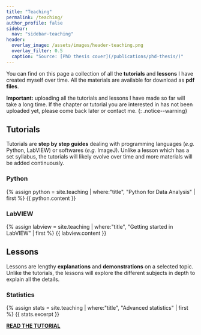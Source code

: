 ```yaml
---
title: "Teaching"
permalink: /teaching/
author_profile: false
sidebar:
  nav: "sidebar-teaching"
header:
  overlay_image: /assets/images/header-teaching.png
  overlay_filter: 0.5
  caption: "Source: [PhD thesis cover](/publications/phd-thesis/)"
---
```


You can find on this page a collection of all the <b>tutorials</b> and <b>lessons</b> I have
created myself over time. All the materials are available for download as <b>pdf files</b>.

<b>Important:</b> uploading all the tutorials and lessons I have made so far will take a long time.
If the chapter or tutorial you are interested in has not been uploaded yet, please come back later or contact me.
{: .notice--warning}

<h2> Tutorials </h2>

Tutorials are <b>step by step guides</b> dealing with programming languages (<i>e.g.</i> Python, LabVIEW) or softwares (<i>e.g.</i> ImageJ).
Unlike a lesson which has a set syllabus, the tutorials will likely evolve over time and more materials will be added continuously.

<h3 id='teaching-python'> Python </h3>

{% assign python = site.teaching | where:"title", "Python for Data Analysis"  | first %}
{{ python.content }}

<h3 id='teaching-labview'> LabVIEW </h3>

{% assign labview = site.teaching | where:"title", "Getting started in LabVIEW"  | first %}
{{ labview.content }}

<h2> Lessons </h2>

Lessons are lengthy <b>explanations</b> and <b>demonstrations</b> on a selected topic. Unlike the tutorials,
the lessons will explore the different subjects in depth to explain all the details.

<h3 id='teaching-stats'> Statistics </h3>

{% assign stats = site.teaching | where:"title", "Advanced statistics"  | first %}
{{ stats.excerpt }}

<a href="{{ stats.url }}" class="btn btn--success"><b>READ THE TUTORIAL</b></a>
